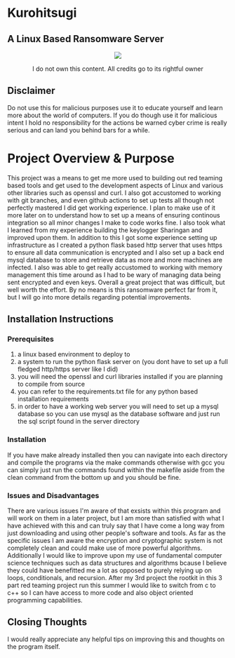 # Kurohitsugi
## A Linux Based Ransomware Server


<p align="center">
<img src="https://external-content.duckduckgo.com/iu/?u=http%3A%2F%2F24.media.tumblr.com%2Ftumblr_matj4x4u0J1qjiur9o4_500.gif&f=1&nofb=1&ipt=4594da42fa81a8ee57ce8cceebc285a39125d6241ba8dedbabbbf3616c4f14cb&ipo=images">
</p>

<p align="center">I do not own this content.  All credits go to its rightful owner</p>

## Disclaimer
Do not use this for malicious purposes use it to educate yourself and learn more about the world of computers.  If you do though use it for malicious intent I hold no responsibility for the actions be warned cyber crime is really serious and can land you behind bars for a while.

# Project Overview & Purpose
This project was a means to get me more used to building out red teaming based tools and get used to the development aspects of Linux and various other libraries such as openssl and curl.  I also got accustomed to working with git branches, and even github actions to set up tests all though not perfectly mastered I did get working experience.  I plan to make use of it more later on to understand how to set up a means of ensuring continous integration so all minor changes I make to code works fine. I also took what I learned from my experience building the keylogger Sharingan and improved upon them. In addition to this I got some experience setting up infrastructure as I created a python flask based http server that uses https to ensure all data communication is encrypted and I also set up a back end mysql database to store and retrieve data as more and more machines are infected.  I also was able to get really accustomed to working with memory management this time around as I had to be wary of managing data being sent encrypted and even keys.  Overall a great project that was difficult, but well worth the effort.  By no means is this ransomware perfect far from it, but I will go into more details regarding potential improvements.

## Installation Instructions

### Prerequisites
1. a linux based environment to deploy to
2. a system to run the python flask server on (you dont have to set up a full fledged http/https server like I did)
3. you will need the openssl and curl libraries installed if you are planning to compile from source
4. you can refer to the requirements.txt file for any python based installation requirements
5. in order to have a working web server you will need to set up a mysql database so you can use mysql as the database software and just run the sql script found in the server directory

### Installation

If you have make already installed then you can navigate into each directory and compile the programs via the make commands otherwise with gcc you can simply just run the commands found within the makefile aside from the clean command from the bottom up and you should be fine.

### Issues and Disadvantages
There are various issues I'm aware of that exsists within this program and will work on them in a later project, but I am more than satisfied with what I have achieved with this and can truly say that I have come a long way from just downloading and using other people's software and tools.  As far as the specific issues I am aware the encryption and cryptographic system is not completely clean and could make use of more powerful algorithms.  Additionally I would like to improve upon my use of fundamental computer science techniques such as data structures and algorithms bcause I believe they could have benefitted me a lot as opposed to purely relying up on loops, conditionals, and recursion.  After my 3rd project the rootkit in this 3 part red teaming project run this summer I would like to switch from c to c++ so I can have access to more code and also object oriented programming capabilities.

## Closing Thoughts
I would really appreciate any helpful tips on improving this and thoughts on the program itself.
  
